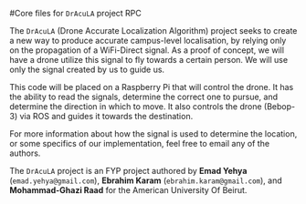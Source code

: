 #Core files for `DrAcuLA` project RPC

The `DrAcuLA` (Drone Accurate Localization Algorithm) project seeks to create a new way to produce accurate campus-level
localisation, by relying only on the propagation of a WiFi-Direct signal. As a proof of concept, we will have a drone
utilize this signal to fly towards a certain person. We will use only the signal created by us to guide us. 

This code will be placed on a Raspberry Pi that will control the drone. It has the ability to read the signals,
determine the correct one to pursue, and determine the direction in which to move. It also controls the drone (Bebop-3)
via ROS and guides it towards the destination.

For more information about how the signal is used to determine the location, or some specifics of our implementation,
feel free to email any of the authors.

The `DrAcuLA` project is an FYP project authored by **Emad Yehya** (`emad.yehya@gmail.com`), **Ebrahim Karam**
(`ebrahim.karam@gmail.com`), and **Mohammad-Ghazi Raad** for
the American University Of Beirut.
